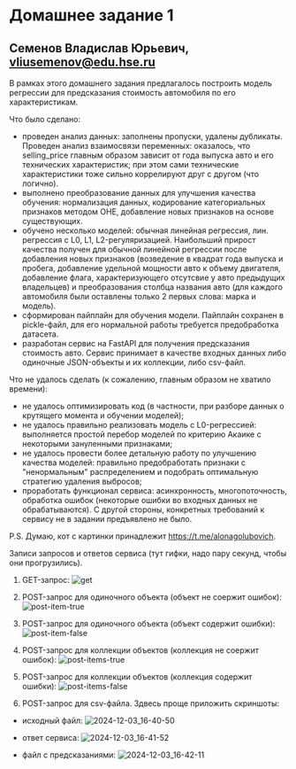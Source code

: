 # Домашнее задание 1
## Семенов Владислав Юрьевич, vliusemenov@edu.hse.ru

В рамках этого домашнего задания предлагалось построить модель регрессии для предсказания стоимость автомобиля по его характеристикам.

Что было сделано:
- проведен анализ данных: заполнены пропуски, удалены дубликаты. Проведен анализ взаимосвязи переменных: оказалось, что selling_price главным образом зависит от года выпуска авто и его технических характеристик; при этом сами технические характеристики тоже сильно коррелируют друг с другом (что логично).
- выполнено преобразование данных для улучшения качества обучения: нормализация данных, кодирование категориальных признаков методом OHE, добавление новых признаков на основе существующих.
- обучено несколько моделей: обычная линейная регрессия, лин. регрессия с L0, L1, L2-регуляризацией. Наибольший прирост качества получен для обычной линейной регрессии после добавления новых признаков (возведение в квадрат года выпуска и пробега, добавление удельной мощности авто к объему двигателя, добавление флага, характеризующего отсутсвие у авто предыдущих владельцев) и преобразования столбца названия авто (для каждого автомобиля были оставлены только 2 первых слова: марка и модель).
- сформирован пайплайн для обучения модели. Пайплайн сохранен в pickle-файл, для его нормальной работы требуется предобработка датасета.
- разработан сервис на FastAPI для получения предсказания стоимость авто. Сервис принимает в качестве входных данных либо одиночные JSON-объекты и их коллекции, либо csv-файл.

Что не удалось сделать (к сожалению, главным образом не хватило времени):
- не удалось оптимизировать код (в частности, при разборе данных о крутящего момента и обучении моделей);
- не удалось правильно реализовать модель с L0-регрессией: выполняется простой перебор моделей по критерию Акаике с некоторыми зануленными признаками;
- не удалось провести более детальную работу по улучшению качества моделей: правильно предобработать признаки с "ненормальным" распределением и подобрать оптимальную стратегию удаления выбросов;
- проработать функционал сервиса: асинхронность, многопоточность, обработка ошибок (некоторые ошибки во входных данных не обрабатываются). С другой стороны, конкретных требований к сервису не в задании предъявлено не было.

P.S. Думаю, кот с картинки принадлежит https://t.me/alonagolubovich.

Записи запросов и ответов сервиса (тут гифки, надо пару секунд, чтобы они прогрузились).
1. GET-запрос:
![get](https://github.com/user-attachments/assets/4d3551ec-f9f6-4133-b0d7-e7ea72fa228a)

2. POST-запрос для одиночного объекта (объект не соержит ошибок):
![post-item-true](https://github.com/user-attachments/assets/2a917b12-934b-4133-9053-16ed8df0be70)

3. POST-запрос для одиночного объекта (объект содержит ошибки):
![post-item-false](https://github.com/user-attachments/assets/77926363-b953-48e7-8493-1924ea29f132)

4. POST-запрос для коллекции объектов (коллекция не соержит ошибок):
![post-items-true](https://github.com/user-attachments/assets/9e773ef1-e1c4-4f51-9b49-a105ea5473de)

5. POST-запрос для коллекции объектов (коллекция содержит ошибки):
![post-items-false](https://github.com/user-attachments/assets/6db26adb-e6f2-49e0-aae8-f5a1ae583283)

6. POST-запрос для csv-файла. Здвесь проще приложить скриншоты:
- исходный файл:
![2024-12-03_16-40-50](https://github.com/user-attachments/assets/eac79b23-b0f0-42a9-84ba-4cb272654cbb)

- ответ сервиса:
![2024-12-03_16-41-52](https://github.com/user-attachments/assets/8c785e46-a4f5-4af2-9037-1b432527b323)

- файл с предсказаниями:
![2024-12-03_16-42-11](https://github.com/user-attachments/assets/97342375-6d6f-40f8-b952-023f8bab11ca)
